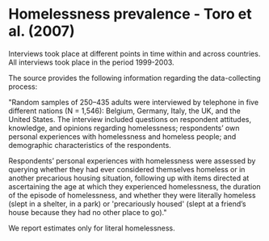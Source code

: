 # Homelessness prevalence - Toro et al. (2007)

Interviews took place at different points in time within and across countries. All interviews took place in the period 1999-2003. 

The source provides the following information regarding the data-collecting process:

"Random samples of 250–435 adults were interviewed by telephone in five different nations (N = 1,546): Belgium, Germany, Italy, the UK, and the United States. The interview included questions on respondent attitudes, knowledge, and opinions regarding homelessness; respondents’ own personal experiences with homelessness and homeless people; and demographic characteristics of the respondents.

Respondents’ personal experiences with homelessness were assessed by querying whether they had ever considered themselves homeless or in another precarious housing situation, following up with items directed at ascertaining the age at which they experienced homelessness, the duration of the episode of homelessness, and whether they were literally homeless (slept in a shelter, in a park) or 'precariously housed' (slept at a friend’s house because they had no other place to go)."

We report estimates only for literal homelessness.